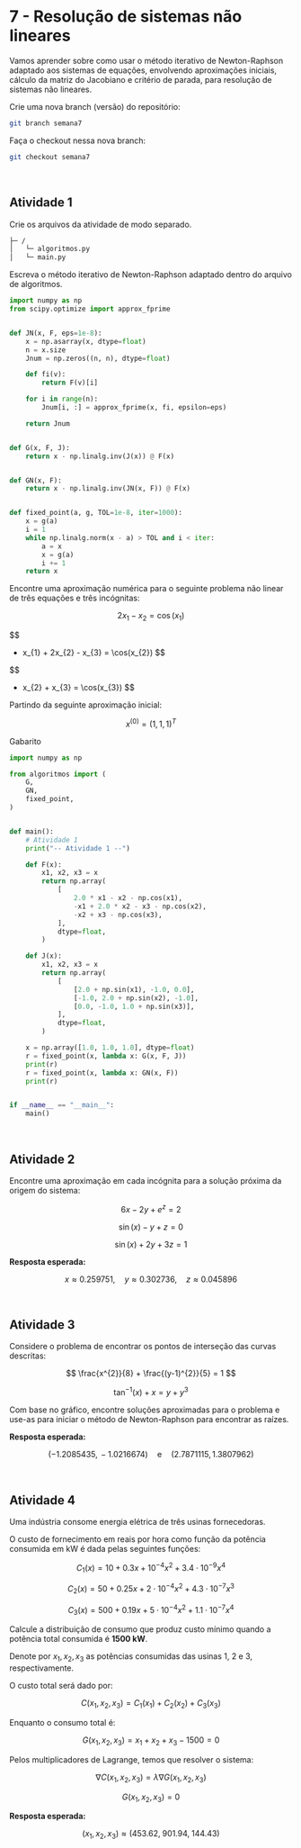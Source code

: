 # 7 - Resolução de sistemas não lineares
Vamos aprender sobre como usar o método iterativo de Newton-Raphson adaptado aos sistemas de equações, envolvendo aproximações iniciais, cálculo da matriz do Jacobiano e critério de parada, para resolução de sistemas não lineares.

Crie uma nova branch (versão) do repositório:

```bash
git branch semana7
```

Faça o checkout nessa nova branch:

```bash
git checkout semana7
```

<br/>

## Atividade 1
Crie os arquivos da atividade de modo separado.

```txt
├─ /
│   └─ algoritmos.py
│   └─ main.py
```

Escreva o método iterativo de Newton-Raphson adaptado dentro do arquivo de algoritmos.

```python
import numpy as np
from scipy.optimize import approx_fprime


def JN(x, F, eps=1e-8):
    x = np.asarray(x, dtype=float)
    n = x.size
    Jnum = np.zeros((n, n), dtype=float)

    def fi(v):
        return F(v)[i]

    for i in range(n):
        Jnum[i, :] = approx_fprime(x, fi, epsilon=eps)

    return Jnum


def G(x, F, J):
    return x - np.linalg.inv(J(x)) @ F(x)


def GN(x, F):
    return x - np.linalg.inv(JN(x, F)) @ F(x)


def fixed_point(a, g, TOL=1e-8, iter=1000):
    x = g(a)
    i = 1
    while np.linalg.norm(x - a) > TOL and i < iter:
        a = x
        x = g(a)
        i += 1
    return x
```

Encontre uma aproximação numérica para o seguinte problema não linear de três equações e três incógnitas:

$$
2x_{1} - x_{2} = \cos(x_{1})
$$

$$
- x_{1} + 2x_{2} - x_{3} = \cos(x_{2})
$$

$$
- x_{2} + x_{3} = \cos(x_{3})
$$

Partindo da seguinte aproximação inicial:

$$
x^{(0)} = (1,\,1,\,1)^{T}
$$

Gabarito

```python
import numpy as np

from algoritmos import (
    G,
    GN,
    fixed_point,
)


def main():
    # Atividade 1
    print("-- Atividade 1 --")

    def F(x):
        x1, x2, x3 = x
        return np.array(
            [
                2.0 * x1 - x2 - np.cos(x1),
                -x1 + 2.0 * x2 - x3 - np.cos(x2),
                -x2 + x3 - np.cos(x3),
            ],
            dtype=float,
        )

    def J(x):
        x1, x2, x3 = x
        return np.array(
            [
                [2.0 + np.sin(x1), -1.0, 0.0],
                [-1.0, 2.0 + np.sin(x2), -1.0],
                [0.0, -1.0, 1.0 + np.sin(x3)],
            ],
            dtype=float,
        )

    x = np.array([1.0, 1.0, 1.0], dtype=float)
    r = fixed_point(x, lambda x: G(x, F, J))
    print(r)
    r = fixed_point(x, lambda x: GN(x, F))
    print(r)


if __name__ == "__main__":
    main()
```

<br/>

## Atividade 2
Encontre uma aproximação em cada incógnita para a solução próxima da origem do sistema:

$$
6x - 2y + e^{z} = 2
$$

$$
\sin(x) - y + z = 0
$$

$$
\sin(x) + 2y + 3z = 1
$$

**Resposta esperada:**

$$
x \approx 0.259751, \quad y \approx 0.302736, \quad z \approx 0.045896
$$

<br/>

## Atividade 3
Considere o problema de encontrar os pontos de interseção das curvas descritas:

$$
\frac{x^{2}}{8} + \frac{(y-1)^{2}}{5} = 1
$$

$$
\tan^{-1}(x) + x = y + y^{3}
$$

Com base no gráfico, encontre soluções aproximadas para o problema e use-as para iniciar o método de Newton-Raphson para encontrar as raízes.

**Resposta esperada:**

$$
(-1.2085435,\,-1.0216674) 
\quad \text{e} \quad 
(2.7871115,\,1.3807962)
$$

<br/>

## Atividade 4
Uma indústria consome energia elétrica de três usinas fornecedoras.  

O custo de fornecimento em reais por hora como função da potência consumida em kW é dada pelas seguintes funções:

$$
C_{1}(x) = 10 + 0.3x + 10^{-4}x^{2} + 3.4 \cdot 10^{-9}x^{4} \tag{5.61}
$$

$$
C_{2}(x) = 50 + 0.25x + 2 \cdot 10^{-4}x^{2} + 4.3 \cdot 10^{-7}x^{3}
$$

$$
C_{3}(x) = 500 + 0.19x + 5 \cdot 10^{-4}x^{2} + 1.1 \cdot 10^{-7}x^{4}
$$

Calcule a distribuição de consumo que produz custo mínimo quando a potência total consumida é **1500 kW**.  

Denote por $x_{1}, x_{2}, x_{3}$ as potências consumidas das usinas 1, 2 e 3, respectivamente.  

O custo total será dado por:

$$
C(x_{1},x_{2},x_{3}) = C_{1}(x_{1}) + C_{2}(x_{2}) + C_{3}(x_{3})
$$

Enquanto o consumo total é:

$$
G(x_{1},x_{2},x_{3}) = x_{1} + x_{2} + x_{3} - 1500 = 0
$$

Pelos multiplicadores de Lagrange, temos que resolver o sistema:

$$
\nabla C(x_{1},x_{2},x_{3}) = \lambda \nabla G(x_{1},x_{2},x_{3})
$$

$$
G(x_{1},x_{2},x_{3}) = 0
$$

**Resposta esperada:**

$$
(x_{1},x_{2},x_{3}) \approx (453.62, \; 901.94, \; 144.43)
$$
